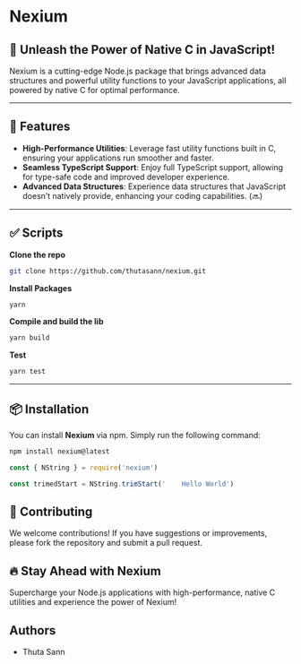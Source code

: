 # **Nexium**

## 🌌 **Unleash the Power of Native C in JavaScript!**

Nexium is a cutting-edge Node.js package that brings advanced data structures and powerful utility functions to your JavaScript applications, all powered by native C for optimal performance.

---

## 🚀 **Features**

- **High-Performance Utilities**: Leverage fast utility functions built in C, ensuring your applications run smoother and faster.
- **Seamless TypeScript Support**: Enjoy full TypeScript support, allowing for type-safe code and improved developer experience.
- **Advanced Data Structures**: Experience data structures that JavaScript doesn’t natively provide, enhancing your coding capabilities. (🔜)

---

## ✅ Scripts

**Clone the repo**

```bash
git clone https://github.com/thutasann/nexium.git
```

**Install Packages**

```bash
yarn
```

**Compile and build the lib**

```bash
yarn build
```

**Test**

```bash
yarn test
```

---

## 📦 **Installation**

You can install **Nexium** via npm. Simply run the following command:

```bash
npm install nexium@latest
```

```js
const { NString } = require('nexium')

const trimedStart = NString.trimStart('    Hello World')
```

## 🤝 Contributing

We welcome contributions! If you have suggestions or improvements, please fork the repository and submit a pull request.

## 🔥 Stay Ahead with Nexium

Supercharge your Node.js applications with high-performance, native C utilities and experience the power of Nexium!

## Authors

- Thuta Sann
